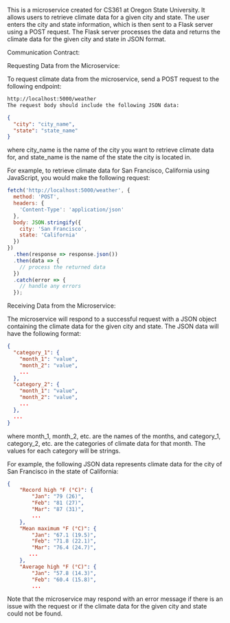 This is a microservice created for CS361 at Oregon State University. It allows users to retrieve climate data for a given city and state. The user enters the city and state information, which is then sent to a Flask server using a POST request. The Flask server processes the data and returns the climate data for the given city and state in JSON format.

Communication Contract:

Requesting Data from the Microservice:

To request climate data from the microservice, send a POST request to the following endpoint:

``` bash
http://localhost:5000/weather
The request body should include the following JSON data:
```

``` json
{
  "city": "city_name",
  "state": "state_name"
}
```
where city_name is the name of the city you want to retrieve climate data for, and state_name is the name of the state the city is located in.

For example, to retrieve climate data for San Francisco, California using JavaScript, you would make the following request:

```javascript
fetch('http://localhost:5000/weather', {
  method: 'POST',
  headers: {
    'Content-Type': 'application/json'
  },
  body: JSON.stringify({
    city: 'San Francisco',
    state: 'California'
  })
})
  .then(response => response.json())
  .then(data => {
    // process the returned data
  })
  .catch(error => {
    // handle any errors
  });
  ```
  
Receiving Data from the Microservice:

The microservice will respond to a successful request with a JSON object containing the climate data for the given city and state. The JSON data will have the following format:

```json
{
  "category_1": {
    "month_1": "value",
    "month_2": "value",
    ...
  },
  "category_2": {
    "month_1": "value",
    "month_2": "value",
    ...
  },
  ...
}
```
where month_1, month_2, etc. are the names of the months, and category_1, category_2, etc. are the categories of climate data for that month. The values for each category will be strings.

For example, the following JSON data represents climate data for the city of San Francisco in the state of California:

```json
{
    "Record high °F (°C)": {
        "Jan": "79 (26)",
        "Feb": "81 (27)",
        "Mar": "87 (31)",
        ...
    },
    "Mean maximum °F (°C)": {
        "Jan": "67.1 (19.5)",
        "Feb": "71.8 (22.1)",
        "Mar": "76.4 (24.7)",
       ...
    },
    "Average high °F (°C)": {
        "Jan": "57.8 (14.3)",
        "Feb": "60.4 (15.8)",
        ...
```
Note that the microservice may respond with an error message if there is an issue with the request or if the climate data for the given city and state could not be found.
